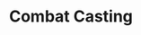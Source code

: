 ---
title: "Combat Casting"

feat:
  types: ["General"]
  benefit: |
    You get a +4 bonus on {% skill_link concentration %} checks made to cast a spell or use a spell-like ability while on the defensive or while you are grappling or pinned.
---